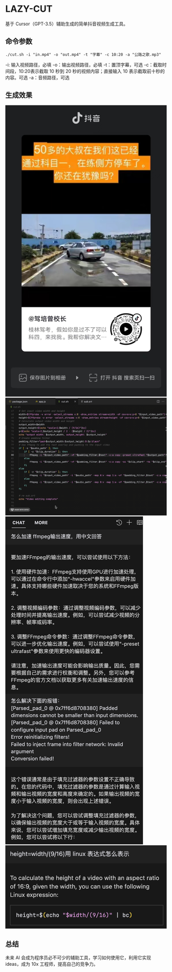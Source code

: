 # LAZY-CUT

基于 Cursor（GPT-3.5）辅助生成的简单抖音视频生成工具。

## 命令参数
`./cut.sh -i "in.mp4" -o "out.mp4" -t "字幕" -c 10:20 -a "公路之歌.mp3"`

-i: 输入视频路径，必填
-o：输出视频路径，必填
-t：置顶字幕，可选
-c：截取时间段，10:20表示截取 10 秒到 20 秒的视频内容；直接输入 10 表示截取前十秒的内容。可选
-a：音频路径，可选

## 生成效果
![](./docs/demo.jpg)
![](./docs/2023-06-11%2023.03.31.gif)
![](./docs/WX20230614-115746@2x.png)
![](./docs/WX20230614-120202@2x.png)

## 总结
未来 AI 会成为程序员必不可少的辅助工具，学习如何使用它，利用它实现 ideas，成为 10x 工程师，提高自己的竞争力。